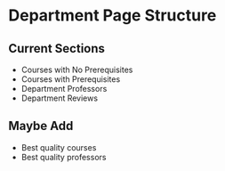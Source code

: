 # Department Page Structure
## Current Sections
* Courses with No Prerequisites
* Courses with Prerequisites
* Department Professors
* Department Reviews

## Maybe Add
* Best quality courses
* Best quality professors